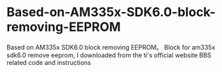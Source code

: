 # Based-on-AM335x-SDK6.0-block-removing-EEPROM
Based on AM335x SDK6.0 block removing EEPROM。
Block for am335x sdk6.0 remove eeprom, I downloaded from the ti's official website BBS related code and instructions
